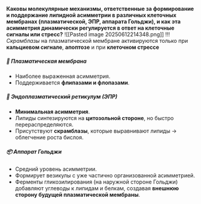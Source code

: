 **Каковы молекулярные механизмы, ответственные за формирование и поддержание липидной асимметрии в различных клеточных мембранах (плазматической, ЭПР, аппарата Гольджи), и как эта асимметрия динамически регулируется в ответ на клеточные сигналы или стресс?**
    ![[Pasted image 20250612214348.png]]
    !!! *Скрамблазы* на плазматической мембране активируются только при **кальциевом сигнале**, **апоптозе** и при **клеточном стрессе**
##### 🧫 **Плазматическая мембрана**
- Наиболее выраженная асимметрия.
- Поддерживается **флипазами и флопазами**.
##### 🧪 **Эндоплазматический ретикулум (ЭПР)**
- **Минимальная асимметрия**.
- Липиды синтезируются на **цитозольной стороне**, но быстро перераспределяются.
- Присутствуют **скрамблазы**, которые выравнивают липиды → облегчение роста бислоя.
##### 📦 **Аппарат Гольджи**
- Средний уровень асимметрии.
- Формирует везикулы с уже частично организованной асимметрией.
- Ферменты гликозилирования (на наружной стороне Гольджи) добавляют углеводы к липидам и белкам, создавая **внешнюю сторону будущей плазматической мембраны**.